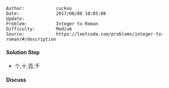 
    Author:            cuckoo
    Date:              2017/06/08 10:05:08
    Update:            
    Problem:           Integer to Roman
    Difficulty:        Medium
    Source:            https://leetcode.com/problems/integer-to-roman/#/description

#### Solution Step
 - 个,十,百,千

#### Discuss
